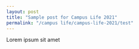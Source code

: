 ```yaml
---
layout: post
title: "Sample post for Campus Life 2021"
permalink: "/campus life/campus-life-2021/test"
---
```

Lorem ipsum sit amet
